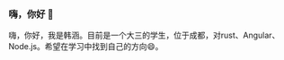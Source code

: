 ### 嗨，你好 👋

嗨，你好，我是韩涵。目前是一个大三的学生，位于成都，对rust、Angular、Node.js。希望在学习中找到自己的方向😄。

<!--
**hanhan9449/hanhan9449** is a ✨ _special_ ✨ repository because its `README.md` (this file) appears on your GitHub profile.

Here are some ideas to get you started:

- 🔭 I’m currently working on ...
- 🌱 I’m currently learning ...
- 👯 I’m looking to collaborate on ...
- 🤔 I’m looking for help with ...
- 💬 Ask me about ...
- 📫 How to reach me: ...
- 😄 Pronouns: ...
- ⚡ Fun fact: ...
-->
